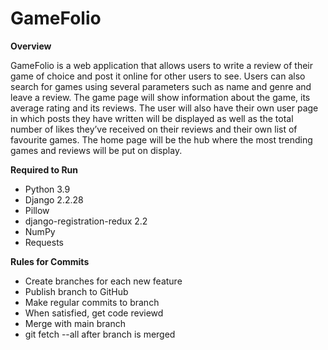 # GameFolio

**Overview**

GameFolio is a web application that allows users to write a review of their game of choice and post it online for other users to see. Users can also search for games using several parameters such as name and genre and leave a review. The game page will show information about the game, its average rating and its reviews. The user will also have their own user page in which posts they have written will be displayed as well as the total number of likes they’ve received on their reviews and their own list of favourite games. The home page will be the hub where the most trending games and reviews will be put on display. 


**Required to Run**
- Python 3.9
- Django 2.2.28
- Pillow
- django-registration-redux 2.2
- NumPy
- Requests

**Rules for Commits**
- Create branches for each new feature
- Publish branch to GitHub
- Make regular commits to branch
- When satisfied, get code reviewd
- Merge with main branch
- git fetch --all after branch is merged